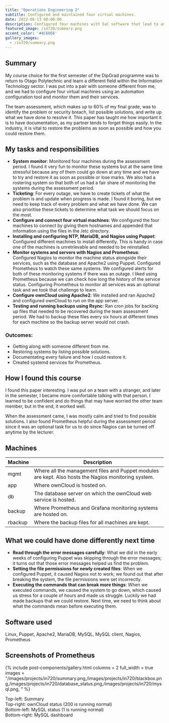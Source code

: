 ```yaml
---
title: "Operations Engineering 2"
subtitle: Configured and maintained four virtual machines.
date: 2022-06-13 00:00:00
description: Configured four machines with IaC software that lead to an assessment of where services would go down and what can we do to resolve it.
featured_image: /in720/summary.png
accent_color: '#4C60E6'
gallery_images:
  - /in720/summary.png
---
```


## Summary
My course choice for the first semester of the DipGrad programme was to return to Otago Polytechnic and learn a different field within the Information Technology sector. I was put into a pair with someone different from me, and we had to configure four virtual machines using an automation configuration tool and monitor them and their services. 

The team assessment, which makes up to 60% of my final grade, was to identify the problem or security breach, list possible solutions, and write up what we have done to resolve it. This paper has taught me how important it is to have documentation, as my partner tends to forget things easily. In the industry, it is vital to restore the problems as soon as possible and how you could restore them.

## My tasks and responsibilities
* **System monitor**: Monitored four machines during the assessment period. I found it very fun to monitor these systems but at the same time stressful because any of them could go down at any time and we have to try and restore it as soon as possible or lose marks. We also had a rostering system so that both of us had a fair share of monitoring the systems during the assessment period.
* **Ticketing**: For every outage, we have to create tickets of what the problem is and update when progress is made. I found it boring, but we need to keep track of every problem and what we have done. We can also prioritise these tickets to determine what task we should focus on the most.
* **Configure and connect four virtual machines**: We configured the four machines to connect by giving them hostnames and appended that information using the files in the /etc directory.
* **Installing and configuring NTP, MariaDB, and Nagios using Puppet**: Configured different machines to install differently. This is handy in case one of the machines is unretrievable and needed to be reinstalled.
* **Monitor systems and servers with Nagios and Prometheus**: Configured Nagios to monitor the machine status alongside their services, such as the database and Apache2 using Puppet. Configured Prometheus to watch these same systems. We configured alerts for both of these monitoring systems if there was an outage. I liked using Prometheus because we can check how long the history of the service status. Configuring Prometheus to monitor all services was an optional task and we took that challenge to learn.
* **Configure ownCloud using Apache2**: We installed and ran Apache2 and configured ownCloud to run on the app server.
* **Testing and running backups using Rsync**: Ran cron jobs for backing up files that needed to be recovered during the team assessment period. We had to backup these files every six hours at different times for each machine so the backup server would not crash.

### Outcomes:
*   Getting along with someone different from me.
*   Restoring systems by listing possible solutions.
*   Documentating every failure and how I could restore it.
*   Created systemd services for Prometheus.

## How I found this course
I found this paper interesting. I was put on a team with a stranger, and later in the semester, I became more comfortable talking with that person. I learned to be confident and do things that may have worried the other team member, but in the end, it worked well. 

When the assessment came, I was mostly calm and tried to find possible solutions. I also found Prometheus helpful during the assessment period since it was an optional task for us to do since Nagios can be turned off anytime by the lecturer.

## Machines

| Machine       | Description |
| -----------   | ----------- |
| mgmt          | Where all the management files and Puppet modules are kept. Also hosts the Nagios monitoring system. |
| app           | Where ownCloud is hosted on.                                                                          |
| db            | The database server on which the ownCloud web service is hosted. |
| backup        | Where Prometheus and Grafana monitoring systems are hosted on. |
| rbackup       | Where the backup files for all machines are kept. |

## What we could have done differently next time
*   **Read through the error messages carefully**: What we did in the early weeks of configuring Puppet was skipping through the error messages; it turns out that those error messages helped us find the problem.
*   **Setting the file permissions for newly created files**: When we configured Puppet, it caused Nagios not to work; we found out that after breaking the system, the file permissions were set incorrectly.
*   **Executing the commands that can break more things**: When we executed commands, we caused the system to go down, which caused us stress for a couple of hours and made us struggle. Luckily we had made backups that we could restore. Next time, we need to think about what the commands mean before executing them.

## Software used
Linux, Puppet, Apache2, MariaDB, MySQL, MySQL client, Nagios, Prometheus

## Screenshots of Prometheus

{% include post-components/gallery.html
	columns = 2
	full_width = true
	images = "/images/projects/in720/summary.png,/images/projects/in720/blackbox.png,/images/projects/in720/database_status.png,/images/projects/in720/mysql.png,
	"
%}

Top-left: Summary  
Top-right: ownCloud status (200 is running normal)  
Bottom-left: MySQL status (1 is running normal)  
Bottom-right: MySQL dashboard  